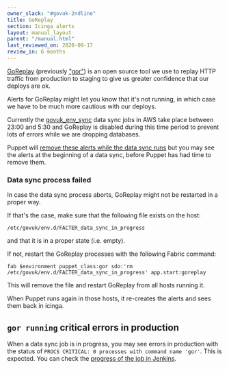 ```yaml
---
owner_slack: "#govuk-2ndline"
title: GoReplay
section: Icinga alerts
layout: manual_layout
parent: "/manual.html"
last_reviewed_on: 2020-09-17
review_in: 6 months
---
```


[GoReplay][goreplay-gh] (previously ["gor"][rename]) is an open source tool we use
to replay HTTP traffic from production to staging to give us greater confidence that
our deploys are ok.

Alerts for GoReplay might let you know that it's not running, in which case we have
to be much more cautious with our deploys.

Currently the [govuk_env_sync](/manual/govuk-env-sync.html) data sync jobs in AWS
take place between 23:00 and 5:30 and GoReplay is disabled during this time period
to prevent lots of errors while we are dropping databases.

Puppet will [remove these alerts while the data sync runs][govuk-goreplay-data-sync]
but you may see the alerts at the beginning of a data sync, before Puppet has
had time to remove them.

### Data sync process failed

In case the data sync process aborts, GoReplay might not be restarted in a proper
way.

If that's the case, make sure that the following file exists on the host:

```
/etc/govuk/env.d/FACTER_data_sync_in_progress
```

and that it is in a proper state (i.e. empty).

If not, restart the GoReplay processes with the following Fabric command:

```
fab $environment puppet_class:gor sdo:'rm /etc/govuk/env.d/FACTER_data_sync_in_progress' app.start:goreplay
```

This will remove the file and restart GoReplay from all hosts running it.

When Puppet runs again in those hosts, it re-creates the alerts and sees
them back in icinga.

[goreplay-gh]: https://github.com/buger/goreplay/
[govuk-goreplay-data-sync]: https://github.com/alphagov/govuk-puppet/blob/06dd008d09/modules/govuk_gor/manifests/init.pp#L50
[rename]: https://github.com/buger/goreplay/commit/74225ebb2236a46fd18a8fa4fa7de441497c13c4

## `gor running` critical errors in production

When a data sync job is in progress, you may see errors in production with the status of
`PROCS CRITICAL: 0 processes with command name 'gor'`. This is expected. You can check
the [progress of the job in Jenkins](https://deploy.publishing.service.gov.uk/job/Copy_Data_to_Staging).
